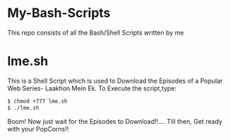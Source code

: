 # My-Bash-Scripts
This repo consists of all the Bash/Shell Scripts written by me

# lme.sh
This is a Shell Script which is used to Download the Episodes of a Popular Web Series- Laakhon Mein Ek.
To Execute the script,type:
```sh
$ chmod +777 lme.sh
$ ./lme.sh
```
Boom! Now just wait for the Episodes to Download!!.... Till then, Get ready with your PopCorns!!

